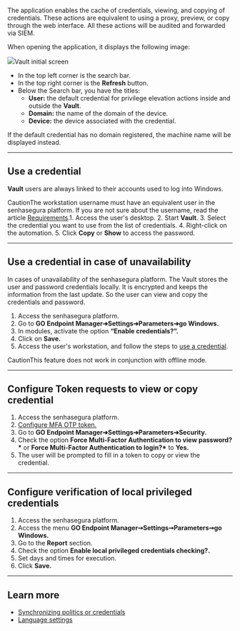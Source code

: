 The application enables the cache of credentials, viewing, and copying of credentials. These actions are equivalent to using a proxy, preview, or copy through the web interface. All these actions will be audited and forwarded via SIEM.

When opening the application, it displays the following image:

![](https://cdn.document360.io/5a1d58df-64ce-42a2-8b23-688477d32f33/Images/Documentation/image-1674593130660.png)Vault initial screen 

* In the top left corner is the search bar.
* In the top right corner is the **Refresh** button.
* Below the Search bar, you have the titles:
	+ **User:** the default credential for privilege elevation actions inside and outside the **Vault**.
	+ **Domain:** the name of the domain of the device.
	+ **Device:** the device associated with the credential.

If the default credential has no domain registered, the machine name will be displayed instead.

---

## Use a credential

**Vault** users are always linked to their accounts used to log into Windows.

CautionThe workstation username must have an equivalent user in the senhasegura platform. If you are not sure about the username, read the article [Requirements](https://docs.senhasegura.io/docs/go-endpoint-manager-windows-requirements).1. Access the user's desktop.
2. Start **Vault**.
3. Select the credential you want to use from the list of credentials.
4. Right\-click on the automation.
5. Click **Copy** or **Show** to access the password.



---

## Use a credential in case of unavailability

In cases of unavailability of the senhasegura platform. The Vault stores the user and password credentials locally. It is encrypted and keeps the information from the last update. So the user can view and copy the credentials and password.

1. Access the senhasegura platform.
2. Go to **GO Endpoint Manager➔Settings➔Parameters➔go Windows.**
3. In modules, activate the option **“Enable credentials?”.**
4. Click on **Save.**
5. Access the user's workstation, and follow the steps to [use a credential](https://docs.senhasegura.io/v3-32/docs/en/go-endpoint-manager-windows-agent-vault#use-a-credential).

CautionThis feature does not work in conjunction with offline mode.  


  




---

## Configure Token requests to view or copy credential

1. Access the senhasegura platform.
2. [Configure MFA OTP token.](https://docs.senhasegura.io/v3-32/docs/en/go-endpoint-manager-windows-token-mfa-otp#configure-token-mfa-otp)
3. Go to **GO Endpoint Manager➔Settings➔Parameters➔Security.**
4. Check the option **Force Multi\-Factor Authentication to view password?\*** or **Force Multi\-Factor Authentication to login?\*** to **Yes.**
5. The user will be prompted to fill in a token to copy or view the credential.



---

## Configure verification of local privileged credentials

1. Access the senhasegura platform.
2. Access the menu **GO Endpoint Manager➞Settings➞Parameters➞go Windows.**
3. Go to the **Report** section.
4. Check the option **Enable local privileged credentials checking?.**
5. Set days and times for execution.
6. Click **Save.**



---

## Learn more

* [Synchronizing politics or credentials](/v3-32/docs/go-endpoint-manager-windows-agent-core#synchronizing-politics-or-credentials)
* [Language settings](/v3-32/docs/go-endpoint-manager-windows-agent-core#language-settings)
